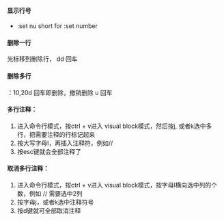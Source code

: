 #### 显示行号
- :set nu  short for :set number

#### 删除一行
光标移到删除行， dd 回车

#### 删除多行
：10,20d 回车即删除，撤销删除 u 回车

#### 多行注释：
1. 进入命令行模式，按ctrl + v进入 visual block模式，然后按j, 或者k选中多行，把需要注释的行标记起来
2. 按大写字母I，再插入注释符，例如//
3. 按esc键就会全部注释了


#### 取消多行注释：
1. 进入命令行模式，按ctrl + v进入 visual block模式，按字母l横向选中列的个数，例如 // 需要选中2列
2. 按字母j，或者k选中注释符号
3. 按d键就可全部取消注释
